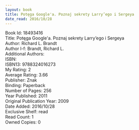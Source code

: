 ```yaml
---
layout: book
title: Potęga Google'a. Poznaj sekrety Larry’ego i Sergeya
date_read: 2016/10/28
---
```


Book Id: 18493416<br />
Title: Potęga Google'a. Poznaj sekrety Larry’ego i Sergeya<br />
Author: Richard L. Brandt<br />
Author l-f: Brandt, Richard L.<br />
Additional Authors: <br />
ISBN: <br />
ISBN13: 9788324016273<br />
My Rating: 2<br />
Average Rating: 3.66<br />
Publisher: Znak<br />
Binding: Paperback<br />
Number of Pages: 256<br />
Year Published: 2011<br />
Original Publication Year: 2009<br />
Date Added: 2016/10/28<br />
Exclusive Shelf: read<br />
Read Count: 1<br />
Owned Copies: 0<br />

